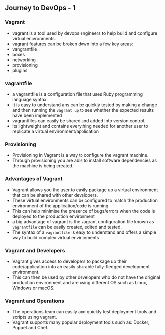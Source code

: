 ## Journey to DevOps - 1
### Vagrant 
- vagrant is a tool used by devops engineers to help build and configure virtual enivronments.
- vagrant features can be broken down into a few key areas:
- vangrantfile 
- boxes
- networking 
- provisioning 
- plugins 

### vagrantfile 
- a vagrantfile is a configuration file that uses Ruby programming language syntax.
- It is easy to understand ans can be quickly tested by making a change and then running the `vagrant up` to see whether the expected results have been implemented
- vagrantfiles can easily be shared and added into version control.
- its lightweight and contains everything needed for another user to replicate a virtual environment/application

### Provisioning
- Provisioning in Vagrant is a way to configure the vagrant machine.
- Through provisioning you are able to install software dependencies as the machine is being created.

### Advantages of Vagrant
- Vagrant allows you the user to easily package up a virtual environment that can be shared with other developers.
- These virtual environments can be configured to match the production environment of the application/code is running
- This can help minimise the presence of bugs/errors when the code is deployed to the production environment
- a big advantage of vagrant is the vagrant configuration file known as `vagrantfile` can be easily created, edited and tested.
- The syntax of a `vagrantfile` is easy to understand and offers a simple way to build complex virtual environments

### Vagrant and Developers
- Vagrant gives access to developers to package up their code/application into an easily sharable fully-fledged development environment. 
- This can then be used by other developers who do not have the original production environment and are using different OS such as Linux, Windows or macOS. 

### Vagrant and Operations 
- The operations team can easily and quickly test deployment tools and scripts using vagrant. 
- Vagrant supports many popular deployment tools such as: Docker, Puppet and Chef. 
